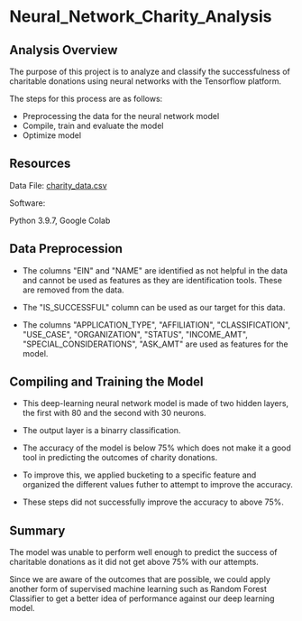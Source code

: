 # Neural_Network_Charity_Analysis

## Analysis Overview

The purpose of this project is to analyze and classify the successfulness of charitable donations using neural networks with the Tensorflow platform. 

The steps for this process are as follows:

- Preprocessing the data for the neural network model
- Compile, train and evaluate the model
- Optimize model

## Resources

Data File: [charity_data.csv](https://github.com/RyanJL18/Neural_Network_Charity_Analysis/blob/main/charity_data.csv)

Software:

Python 3.9.7, Google Colab

## Data Preprocession

- The columns "EIN" and "NAME" are identified as not helpful in the data and cannot be used as features as they are identification tools. These are removed from the data.

- The "IS_SUCCESSFUL" column can be used as our target for this data.

- The columns "APPLICATION_TYPE", "AFFILIATION", "CLASSIFICATION", "USE_CASE", "ORGANIZATION", "STATUS", "INCOME_AMT", "SPECIAL_CONSIDERATIONS", "ASK_AMT" are used as features for the model.

## Compiling and Training the Model

- This deep-learning neural network model is made of two hidden layers, the first with 80 and the second with 30 neurons.

- The output layer is a binarry classification.

- The accuracy of the model is below 75% which does not make it a good tool in predicting the outcomes of charity donations.

- To improve this, we applied bucketing to a specific feature and organized the different values futher to attempt to improve the accuracy. 

- These steps did not successfully improve the accuracy to above 75%.

## Summary

The model was unable to perform well enough to predict the success of charitable donations as it did not get above 75% with our attempts. 

Since we are aware of the outcomes that are possible, we could apply another form of supervised machine learning such as Random Forest Classifier to get a better idea of performance against our deep learning model.

